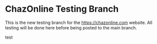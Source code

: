 # ChazOnline Testing Branch

This is the new testing branch for the https://chazonline.com website.
All testing will be done here before being posted to the main branch.

test
